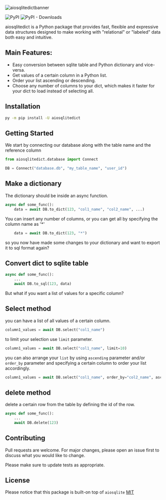 ![aiosqlitedictbanner](https://user-images.githubusercontent.com/51752028/160848765-35b1577d-0d94-44e3-bca4-d7ef133b5a97.png)

![PyPI](https://img.shields.io/pypi/v/aiosqlitedict?style=flat)
![PyPI - Downloads](https://img.shields.io/pypi/dm/aiosqlitedict?style=flat)
    
    
 
aiosqlitedict is a Python package that provides fast, flexible and expressive data structures designed to make working with "relational" or "labeled" data both easy and intuitive.

## Main Features:
* Easy conversion between sqlite table and Python dictionary and vice-versa.
* Get values of a certain column in a Python list.
* Order your list ascending or descending.
* Choose any number of columns to your dict, which makes it faster for your dict to load instead of selecting all.


## Installation

```bash
py -m pip install -U aiosqlitedict
```

## Getting Started
We start by connecting our database along with 
the table name and the reference column
```python
from aiosqlitedict.database import Connect

DB = Connect("database.db", "my_table_name", "user_id")
```


## Make a dictionary
The dictionary should be inside an async function.
```python
async def some_func():
    data = await DB.to_dict(123, "col1_name", "col2_name", ...)
```
You can insert any number of columns, or you can get all by specifying
the column name as '*'
```python
    data = await DB.to_dict(123, "*")
```

so you now have made some changes to your dictionary and want to
export it to sql format again?

## Convert dict to sqlite table
```python
async def some_func():
    ...
    await DB.to_sql(123, data)
```

But what if you want a list of values for a specific column?

## Select method
you can have a list of all values of a certain column.
```python
column1_values = await DB.select("col1_name")
```
to limit your selection use ``limit`` parameter.
```python
column1_values = await DB.select("col1_name", limit=10)
```
you can also arrange your ``list`` by using ``ascending`` parameter 
and/or ``order_by`` parameter and specifying a certain column to order your list accordingly.
```python
column1_values = await DB.select("col1_name", order_by="col2_name", ascending=False)
```

## delete method
delete a certain row from the table by defining the id of the row.
```python
async def some_func():
    ...
    await DB.delete(123)
```

## Contributing
Pull requests are welcome. For major changes, please open an issue first to discuss what you would like to change.

Please make sure to update tests as appropriate.

## License
Please notice that
this package is built-on top of ``aiosqlite``
[MIT](https://github.com/sabrysm/aiosqlitedict/blob/main/LICENSE)
